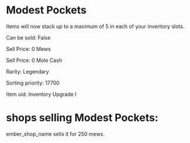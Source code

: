 # Modest Pockets

Items will now stack up to a maximum of 5 in each of your inventory slots.

Can be sold: False

Sell Price: 0 Mews

Sell Price: 0 Mole Cash

Rarity: Legendary

Sorting priority: 17700

Item uid: Inventory Upgrade I

# shops selling Modest Pockets:

ember_shop_name sells it for 250 mews.